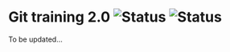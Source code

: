 # Git training 2.0 ![Status](https://img.shields.io/badge/status-building-brightgreen.svg) ![Status](https://img.shields.io/badge/dummies-0-brightgreen.svg)

To be updated...
